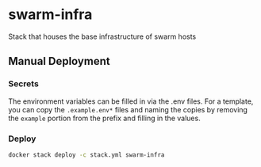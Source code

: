 # swarm-infra
Stack that houses the base infrastructure of swarm hosts

## Manual Deployment

### Secrets
The environment variables can be filled in via the .env files. For a template, you can copy the `.example.env*` files and naming the copies by removing the `example` portion from the prefix and filling in the values.

### Deploy
```bash
docker stack deploy -c stack.yml swarm-infra
```
